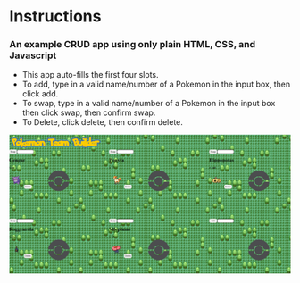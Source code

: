 # Instructions
### An example CRUD app using only plain HTML, CSS, and Javascript
* This app auto-fills the first four slots.
* To add, type in a valid name/number of a Pokemon in the input box, then click add.
* To swap, type in a valid name/number of a Pokemon in the input box then click swap, then confirm swap.
* To Delete, click delete, then confirm delete.

![image](./images/Screenshot.png)
